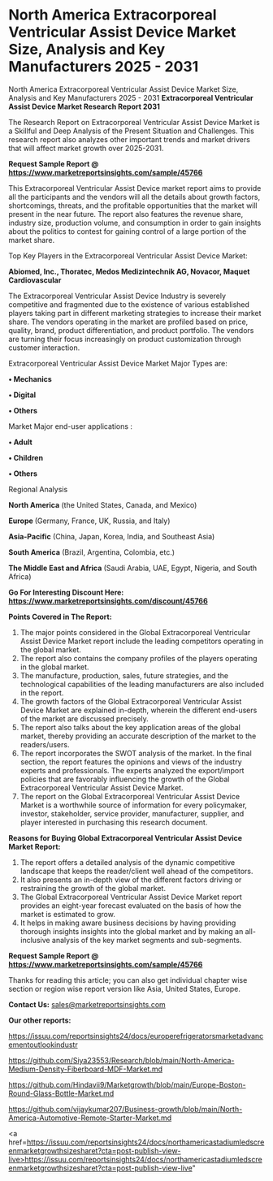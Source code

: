 # North America Extracorporeal Ventricular Assist Device Market Size, Analysis and Key Manufacturers 2025 - 2031
North America Extracorporeal Ventricular Assist Device Market Size, Analysis and Key Manufacturers 2025 - 2031
<strong>Extracorporeal Ventricular Assist Device Market Research Report 2031</strong>

The Research Report on Extracorporeal Ventricular Assist Device Market is a Skillful and Deep Analysis of the Present Situation and Challenges. This research report also analyzes other important trends and market drivers that will affect market growth over 2025-2031.

<strong>Request Sample Report @ <a href=https://www.marketreportsinsights.com/sample/45766>https://www.marketreportsinsights.com/sample/45766</a></strong>

This Extracorporeal Ventricular Assist Device market report aims to provide all the participants and the vendors will all the details about growth factors, shortcomings, threats, and the profitable opportunities that the market will present in the near future. The report also features the revenue share, industry size, production volume, and consumption in order to gain insights about the politics to contest for gaining control of a large portion of the market share.

Top Key Players in the Extracorporeal Ventricular Assist Device Market:

<strong>Abiomed, Inc., Thoratec, Medos Medizintechnik AG, Novacor, Maquet Cardiovascular</strong>

The Extracorporeal Ventricular Assist Device Industry is severely competitive and fragmented due to the existence of various established players taking part in different marketing strategies to increase their market share. The vendors operating in the market are profiled based on price, quality, brand, product differentiation, and product portfolio. The vendors are turning their focus increasingly on product customization through customer interaction.

Extracorporeal Ventricular Assist Device Market Major Types are:

<strong>•  Mechanics

•  Digital

•  Others</strong>

Market Major end-user applications :

<strong>•  Adult

•  Children

•  Others</strong>

Regional Analysis

</u><strong><b>North America</b></strong> (the United States, Canada, and Mexico)

<strong><b>Europe </b></strong>(Germany, France, UK, Russia, and Italy)

<strong><b>Asia-Pacific</b></strong> (China, Japan, Korea, India, and Southeast Asia)

<strong><b>South America</b></strong> (Brazil, Argentina, Colombia, etc.)

<strong><b>The Middle East and Africa</b></strong> (Saudi Arabia, UAE, Egypt, Nigeria, and South Africa)

<strong>Go For Interesting Discount Here: <a href=https://www.marketreportsinsights.com/discount/45766>https://www.marketreportsinsights.com/discount/45766</a></strong>

<strong>Points Covered in The Report:</strong>
<ol>
  <li>The major points considered in the Global Extracorporeal Ventricular Assist Device Market report include the leading competitors operating in the global market.</li>
  <li>The report also contains the company profiles of the players operating in the global market.</li>
  <li>The manufacture, production, sales, future strategies, and the technological capabilities of the leading manufacturers are also included in the report.</li>
  <li>The growth factors of the Global Extracorporeal Ventricular Assist Device Market are explained in-depth, wherein the different end-users of the market are discussed precisely.</li>
  <li>The report also talks about the key application areas of the global market, thereby providing an accurate description of the market to the readers/users.</li>
  <li>The report incorporates the SWOT analysis of the market. In the final section, the report features the opinions and views of the industry experts and professionals. The experts analyzed the export/import policies that are favorably influencing the growth of the Global Extracorporeal Ventricular Assist Device Market.</li>
  <li>The report on the Global Extracorporeal Ventricular Assist Device Market is a worthwhile source of information for every policymaker, investor, stakeholder, service provider, manufacturer, supplier, and player interested in purchasing this research document.</li>
</ol>
<strong>Reasons for Buying Global Extracorporeal Ventricular Assist Device Market Report:</strong>

<ol>
  <li>The report offers a detailed analysis of the dynamic competitive landscape that keeps the reader/client well ahead of the competitors.</li>
  <li>It also presents an in-depth view of the different factors driving or restraining the growth of the global market.</li>
  <li>The Global Extracorporeal Ventricular Assist Device Market report provides an eight-year forecast evaluated on the basis of how the market is estimated to grow.</li>
  <li>It helps in making aware business decisions by having providing thorough insights insights into the global market and by making an all-inclusive analysis of the key market segments and sub-segments.</li>
</ol>
<strong>Request Sample Report @ <a href=https://www.marketreportsinsights.com/sample/45766>https://www.marketreportsinsights.com/sample/45766</a></strong>


Thanks for reading this article; you can also get individual chapter wise section or region wise report version like Asia, United States, Europe.

<strong>Contact Us:</strong>
sales@marketreportsinsights.com

<strong>Our other reports:</strong>

<a href=https://issuu.com/reportsinsights24/docs/europerefrigeratorsmarketadvancementoutlookindustr>https://issuu.com/reportsinsights24/docs/europerefrigeratorsmarketadvancementoutlookindustr</a>

<a href=https://github.com/Siya23553/Research/blob/main/North-America-Medium-Density-Fiberboard-MDF-Market.md>https://github.com/Siya23553/Research/blob/main/North-America-Medium-Density-Fiberboard-MDF-Market.md</a>

<a href=https://github.com/Hindavii9/Marketgrowth/blob/main/Europe-Boston-Round-Glass-Bottle-Market.md>https://github.com/Hindavii9/Marketgrowth/blob/main/Europe-Boston-Round-Glass-Bottle-Market.md</a>

<a href=https://github.com/vijaykumar207/Business-growth/blob/main/North-America-Automotive-Remote-Starter-Market.md>https://github.com/vijaykumar207/Business-growth/blob/main/North-America-Automotive-Remote-Starter-Market.md</a>

<a href=https://issuu.com/reportsinsights24/docs/northamericastadiumledscreenmarketgrowthsizesharet?cta=post-publish-view-live>https://issuu.com/reportsinsights24/docs/northamericastadiumledscreenmarketgrowthsizesharet?cta=post-publish-view-live</a>"
